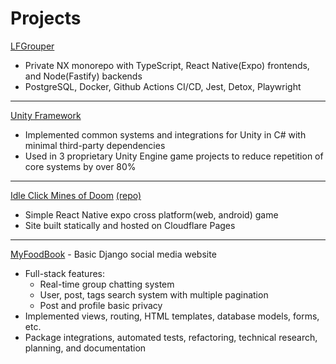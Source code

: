 # Projects

[LFGrouper](https://lfgrouper.com)

- Private NX monorepo with TypeScript, React Native(Expo) frontends, and Node(Fastify) backends
- PostgreSQL, Docker, Github Actions CI/CD, Jest, Detox, Playwright

---

[Unity Framework](https://github.com/khncao/UnityFramework)

- Implemented common systems and integrations for Unity in C# with minimal third-party dependencies
- Used in 3 proprietary Unity Engine game projects to reduce repetition of core systems by over 80%

---

[Idle Click Mines of Doom](https://minesofdoom.pages.dev/) [(repo)](https://github.com/khncao/minesofdoom/tree/main)

- Simple React Native expo cross platform(web, android) game
- Site built statically and hosted on Cloudflare Pages

---

[MyFoodBook](https://github.com/BenBamboozled/myFoodBook) - Basic Django social media website

- Full-stack features:
  - Real-time group chatting system
  - User, post, tags search system with multiple pagination
  - Post and profile basic privacy
- Implemented views, routing, HTML templates, database models, forms, etc.
- Package integrations, automated tests, refactoring, technical research, planning, and documentation
